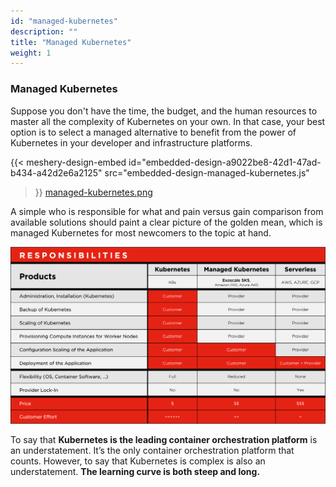 ```yaml
---
id: "managed-kubernetes"
description: ""
title: "Managed Kubernetes"
weight: 1
---
```


### **Managed Kubernetes**

Suppose you don't have the time, the budget, and the human resources to master all the complexity of Kubernetes on your own. In that case, your best option is to select a managed alternative to benefit from the power of Kubernetes in your developer and infrastructure platforms.


{{< meshery-design-embed
  id="embedded-design-a9022be8-42d1-47ad-b434-a42d2e6a2125"
  src="embedded-design-managed-kubernetes.js"
>}}
[managed-kubernetes.png](managed-kubernetes.png)

A simple who is responsible for what and pain versus gain comparison from available solutions should paint a clear picture of the golden mean, which is managed Kubernetes for most newcomers to the topic at hand.

![image](manages-kubernetes2.png)

To say that **Kubernetes is the leading container orchestration platform** is an understatement. It’s the only container orchestration platform that counts. However, to say that Kubernetes is complex is also an understatement. **The learning curve is both steep and long.**